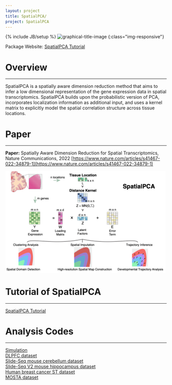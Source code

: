 ```yaml
---
layout: project
title: SpatialPCA/
project: SpatialPCA
---
```


{% include JB/setup %}
![graphical-title-image](http://oslerinhealth.org/sites/default/files/logo_h40.png)
{:class="img-responsive"}

Package Website: [SpatialPCA Tutorial](https://lulushang.org/SpatialPCA_Tutorial/index.html)

# Overview
------
SpatialPCA is a spatially aware dimension reduction method that aims to infer a low dimensional representation of the gene expression data in spatial transcriptomics. SpatialPCA builds upon the probabilistic version of PCA, incorporates localization information as additional input, and uses a kernel matrix to explicitly model the spatial correlation structure across tissue locations.


# Paper
------
**Paper:** Spatially Aware Dimension Reduction for Spatial Transcriptomics, Nature Communications, 2022
[https://www.nature.com/articles/s41467-022-34879-1](https://www.nature.com/articles/s41467-022-34879-1)

<img src="/assets/images/papers/SpatialPCA_main_figure.jpeg" alt="photo" width="500"/>


# Tutorial of SpatialPCA
------
[SpatialPCA Tutorial](https://lulushang.org/SpatialPCA_Tutorial/index.html)



# Analysis Codes
------
[Simulation](https://lulushang.org/docs/Projects/SpatialPCA/Simulation)
<br />
[DLPFC dataset](https://lulushang.org/docs/Projects/SpatialPCA/DLPFC)
<br />
[Slide-Seq mouse cerebellum dataset](https://lulushang.org/docs/Projects/SpatialPCA/Slideseq)
<br />
[Slide-Seq V2 mouse hippocampus dataset](https://lulushang.org/docs/Projects/SpatialPCA/SlideseqV2)
<br />
[Human breast cancer ST dataset](https://lulushang.org/docs/Projects/SpatialPCA/HER2ST)
<br />
[MOSTA dataset](https://lulushang.org/docs/Projects/SpatialPCA/MOSTA)
<br />
